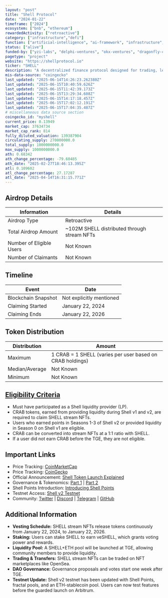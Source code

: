```yaml
---
layout: "post"
title: "Shell Protocol"
date: "2024-01-22"
timeframe: ["2024"]
ecosystem: ["bnb", "ethereum"]
rewardedActivity: ["retroactive"]
category: ["infrastructure","defi"]
function: ["artificial-intelligence", "ai-framework", "infrastructure", "ai-agent-launchpad", "defi"]
status: ["alive"]
funded-by: ["yzi-labs", "delphi-ventures", "okx-ventures", "dragonfly-capital"]
pagetype: "project"
website: "https://shellprotocol.io"
ticker: "SHELL"
description: "A decentralized finance protocol designed for trading, lending, and NFT sales, with governance through the Shell DAO."
mis-data-source: "coingecko"
last_updated: "2025-06-14T14:26:23.262380Z"
last_updated: "2025-06-15T10:40:59.626Z"
last_updated: "2025-06-15T11:42:39.173Z"
last_updated: "2025-06-15T13:29:34.608Z"
last_updated: "2025-06-15T14:17:18.457Z"
last_updated: "2025-06-15T17:02:12.191Z"
last_updated: "2025-06-15T17:04:35.487Z"
# miscellaneous data source section
coingecko_id: "myshell"
current_price: 0.13949
market_cap: 37634734
market_cap_rank: 814
fully_diluted_valuation: 139387904
circulating_supply: 270000000.0
total_supply: 1000000000.0
max_supply: 1000000000.0
ath: 0.68342
ath_change_percentage: -79.60485
ath_date: "2025-02-27T18:46:13.395Z"
atl: 0.109602
atl_change_percentage: 27.17287
atl_date: "2025-04-14T16:31:15.771Z"
---
```


## Airdrop Details

| Information              | Details                                     |
| ------------------------ | ------------------------------------------- |
| Airdrop Type             | Retroactive                                 |
| Total Airdrop Amount     | ~102M SHELL distributed through stream NFTs |
| Number of Eligible Users | Not Known                                   |
| Number of Claimants      | Not Known                                   |

## Timeline

| Event               | Date                     |
| ------------------- | ------------------------ |
| Blockchain Snapshot | Not explicitly mentioned |
| Claiming Started    | January 22, 2024         |
| Claiming Ends       | January 22, 2026         |

## Token Distribution

| Distribution   | Amount                                                    |
| -------------- | --------------------------------------------------------- |
| Maximum        | 1 CRAB = 1 SHELL (varies per user based on CRAB holdings) |
| Median/Average | Not Known                                                 |
| Minimum        | Not Known                                                 |

## [Eligibility Criteria](https://shellprotocol.io/posts/shell-token-launch-explained/)

- Must have participated as a Shell liquidity provider (LP).
- CRAB tokens, earned from providing liquidity during Shell v1 and v2, are required to claim SHELL stream NFTs.
- Users who earned points in Seasons 1-3 of Shell v2 or provided liquidity in Season 0 on Shell v1 are eligible.
- CRAB can be converted into stream NFTs at a 1:1 ratio with SHELL.
- If a user did not earn CRAB before the TGE, they are not eligible.

## Important Links

- Price Tracking: [CoinMarketCap](https://coinmarketcap.com/currencies/shell)
- Price Tracking: [CoinGecko](https://www.coingecko.com/en/coins/shell)
- Official Announcement: [Shell Token Launch Explained](https://shellprotocol.io/posts/shell-token-launch-explained/)
- Governance & Tokenomics: [Part 1](https://shellprotocol.io/posts/shell-governance-and-tokenomics-part-1/) | [Part 2](https://shellprotocol.io/posts/shell-governance-and-tokenomics-part-2/)
- Shell Points Introduction: [Introducing Shell Points](https://shellprotocol.io/posts/introducing-shell-points/)
- Testnet Access: [Shell v2 Testnet](http://alpha-testnet.shellprotocol.io/)
- Community: [Twitter](https://twitter.com/ShellProtocol) | [Discord](https://discord.com/invite/shell-protocol) | [Telegram](https://t.me/shellprotocol) | [GitHub](https://github.com/shell-protocol)

## Additional Information

- **Vesting Schedule:** SHELL stream NFTs release tokens continuously from January 22, 2024, to January 22, 2026.
- **Staking:** Users can stake SHELL to earn veSHELL, which grants voting power and rewards.
- **Liquidity Pool:** A SHELL+ETH pool will be launched at TGE, allowing community members to provide liquidity.
- **Trading & Transfers:** SHELL stream NFTs can be traded on NFT marketplaces like OpenSea.
- **DAO Governance:** Governance proposals and votes start one week after TGE.
- **Testnet Update:** Shell v2 testnet has been updated with Shell Points, fractal pools, and an ETH-stablecoin pool. Users can now test features before the guarded launch on Arbitrum.